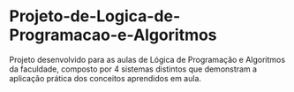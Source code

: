 # Projeto-de-Logica-de-Programacao-e-Algoritmos
Projeto desenvolvido para as aulas de Lógica de Programação e Algoritmos da faculdade, composto por 4 sistemas distintos que demonstram a aplicação prática dos conceitos aprendidos em aula.
